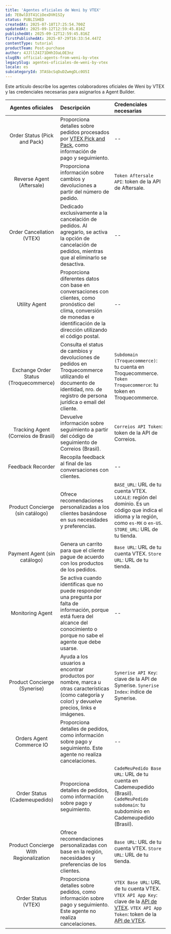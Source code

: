 ```yaml
---
title: 'Agentes oficiales de Weni by VTEX'
id: 7E8wlD3T41CiOexDVH1SIy
status: PUBLISHED
createdAt: 2025-07-18T17:25:54.700Z
updatedAt: 2025-09-12T12:59:45.816Z
publishedAt: 2025-09-12T12:59:45.816Z
firstPublishedAt: 2025-07-29T16:33:54.447Z
contentType: tutorial
productTeam: Post-purchase
author: 4JJllZ4I71DHhIOaLOE3nz
slugEN: official-agents-from-weni-by-vtex
legacySlug: agentes-oficiales-de-weni-by-vtex
locale: es
subcategoryId: 3TASbcSqDuDZwmgDLc0O5I
---
```


Este artículo describe los agentes colaboradores oficiales de Weni by VTEX y las credenciales necesarias para asignarlos a Agent Builder.

| Agentes oficiales | Descripción | Credenciales necesarias |
| :-------------: | :------------- | :------------- |
| Order Status (Pick and Pack) | Proporciona detalles sobre pedidos procesados por [VTEX Pick and Pack](/es/tutorial/vtex-pick-and-pack--1OOops3WrUyz7e0bnhkfXU), como información de pago y seguimiento. | -- |
| Reverse Agent (Aftersale) | Proporciona información sobre cambios y devoluciones a partir del número de pedido. | `Token Aftersale API`: token de la API de Aftersale. |
| Order Cancellation (VTEX) | Dedicado exclusivamente a la cancelación de pedidos. Al agregarlo, se activa la opción de cancelación de pedidos, mientras que al eliminarlo se desactiva.  | -- |
| Utility Agent | Proporciona diferentes datos con base en conversaciones con clientes, como pronóstico del clima, conversión de monedas e identificación de la dirección utilizando el código postal.  | -- |
| Exchange Order Status (Troquecommerce) | Consulta el status de cambios y devoluciones de pedidos en Troquecommerce utilizando el documento de identidad, nro. de registro de persona jurídica o email del cliente. | `Subdomain (Troquecommerce)`: tu cuenta en Troquecommerce. `Token Troquecommerce`: tu token en Troquecommerce. |
| Tracking Agent (Correios de Brasil) | Devuelve información sobre seguimiento a partir del código de seguimiento de Correios (Brasil). | `Correios API Token`: token de la API de Correios. |
| Feedback Recorder | Recopila feedback al final de las conversaciones con clientes. | -- |
| Product Concierge (sin catálogo) | Ofrece recomendaciones personalizadas a los clientes basándose en sus necesidades y preferencias. | `BASE_URL`: URL de tu cuenta VTEX. `LOCALE`: región del dominio. Es un código que indica el idioma y la región, como `es-MX` o `en-US`. `STORE_URL`: URL de tu tienda. |
| Payment Agent (sin catálogo) | Genera un carrito para que el cliente pague de acuerdo con los productos de los pedidos. | `Base URL`: URL de tu cuenta VTEX. `Store URL`: URL de tu tienda. |
| Monitoring Agent | Se activa cuando identificas que no puede responder una pregunta por falta de información, porque está fuera del alcance del conocimiento o porque no sabe el agente que debe usarse. | -- |
| Product Concierge (Synerise) | Ayuda a los usuarios a encontrar productos por nombre, marca u otras características (como categoría y color) y devuelve precios, links e imágenes. | `Synerise API Key`: clave de la API de Synerise. `Synerise Index`: índice de Synerise.|
| Orders Agent Commerce IO | Proporciona detalles de pedidos, como información sobre pago y seguimiento. Este agente no realiza cancelaciones. | -- |
| Order Status (Cademeupedido) | Proporciona detalles de pedidos, como información sobre pago y seguimiento. | `CadeMeuPedido Base URL`: URL de tu cuenta en Cademeupedido (Brasil). `CadeMeuPedido subdomain`: tu subdominio en Cademeupedido (Brasil). |
| Product Concierge With Regionalization | Ofrece recomendaciones personalizadas con base en la región, necesidades y preferencias de los clientes. | `Base URL`: URL de tu cuenta VTEX. `Store URL`: URL de tu tienda. |
| Order Status (VTEX) | Proporciona detalles sobre pedidos, como información sobre pago y seguimiento. Este agente no realiza cancelaciones. | `VTEX Base URL`: URL de tu cuenta VTEX. `VTEX API App Key`: clave de la [API de VTEX](https://developers.vtex.com/docs/guides/api-authentication-using-application-keys). `VTEX API App Token`: token de la [API de VTEX](https://developers.vtex.com/docs/guides/api-authentication-using-application-keys).|
